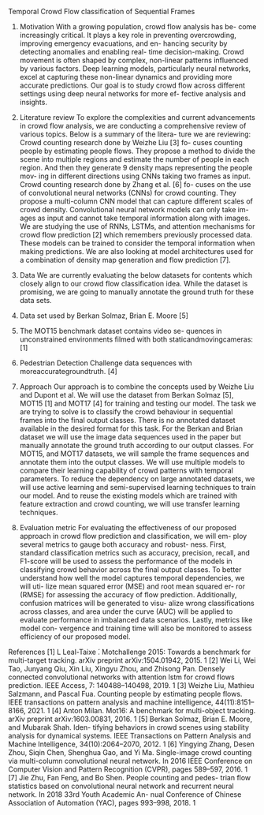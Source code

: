 Temporal Crowd Flow classification of Sequential Frames

1. Motivation
With a growing population, crowd flow analysis has be- come increasingly critical. It plays a key role in preventing overcrowding, improving emergency evacuations, and en- hancing security by detecting anomalies and enabling real- time decision-making. Crowd movement is often shaped by complex, non-linear patterns influenced by various factors. Deep learning models, particularly neural networks, excel at capturing these non-linear dynamics and providing more accurate predictions. Our goal is to study crowd flow across different settings using deep neural networks for more ef- fective analysis and insights.


2. Literature review
To explore the complexities and current advancements in crowd flow analysis, we are conducting a comprehensive review of various topics. Below is a summary of the litera- ture we are reviewing:
Crowd counting research done by Weizhe Liu [3] fo- cuses counting people by estimating people flows. They propose a method to divide the scene into multiple regions and estimate the number of people in each region. And then they generate 9 density maps representing the people mov- ing in different directions using CNNs taking two frames as input.
Crowd counting research done by Zhang et al. [6] fo- cuses on the use of convolutional neural networks (CNNs) for crowd counting. They propose a multi-column CNN model that can capture different scales of crowd density.
Convolutional neural network models can only take im- ages as input and cannot take temporal information along with images. We are studying the use of RNNs, LSTMs, and attention mechanisms for crowd flow prediction [2] which remembers previously processed data.
These models can be trained to consider the temporal information when making predictions.
We are also looking at model architectures used for a combination of density map generation and flow prediction [7].

3. Data
We are currently evaluating the below datasets for contents which closely align to our crowd flow classification idea. While the dataset is promising, we are going to manually annotate the ground truth for these data sets.
1. Data set used by Berkan Solmaz, Brian E. Moore [5]
2. The MOT15 benchmark dataset contains video se- quences in unconstrained environments filmed with both
staticandmovingcameras: [1]
3. Pedestrian Detection Challenge data sequences with
moreaccurategroundtruth. [4]


4. Approach
Our approach is to combine the concepts used by Weizhe Liu and Dupont et al. We will use the dataset from Berkan Solmaz [5], MOT15 [1] and MOT17 [4] for training and testing our model.
The task we are trying to solve is to classify the crowd behaviour in sequential frames into the final output classes. There is no annotated dataset available in the desired format for this task. For the Berkan and Brian dataset we will use the image data sequences used in the paper but manually annotate the ground truth according to our output classes. For MOT15, and MOT17 datasets, we will sample the frame sequences and annotate them into the output classes.
We will use multiple models to compare their learning capability of crowd patterns with temporal parameters. To
reduce the dependency on large annotated datasets, we will use active learning and semi-supervised learning techniques to train our model. And to reuse the existing models which are trained with feature extraction and crowd counting, we will use transfer learning techniques.
6. Evaluation metric
For evaluating the effectiveness of our proposed approach in crowd flow prediction and classification, we will em- ploy several metrics to gauge both accuracy and robust- ness. First, standard classification metrics such as accuracy, precision, recall, and F1-score will be used to assess the performance of the models in classifying crowd behavior across the final output classes. To better understand how well the model captures temporal dependencies, we will uti- lize mean squared error (MSE) and root mean squared er- ror (RMSE) for assessing the accuracy of flow prediction. Additionally, confusion matrices will be generated to visu- alize wrong classifications across classes, and area under the curve (AUC) will be applied to evaluate performance in imbalanced data scenarios. Lastly, metrics like model con- vergence and training time will also be monitored to assess efficiency of our proposed model.


References
[1] L Leal-Taixe ́. Motchallenge 2015: Towards a benchmark for multi-target tracking. arXiv preprint arXiv:1504.01942, 2015. 1
[2] Wei Li, Wei Tao, Junyang Qiu, Xin Liu, Xingyu Zhou, and Zhisong Pan. Densely connected convolutional networks with attention lstm for crowd flows prediction. IEEE Access, 7: 140488–140498, 2019. 1
[3] Weizhe Liu, Mathieu Salzmann, and Pascal Fua. Counting people by estimating people flows. IEEE transactions on pattern analysis and machine intelligence, 44(11):8151–8166, 2021. 1
[4] Anton Milan. Mot16: A benchmark for multi-object tracking. arXiv preprint arXiv:1603.00831, 2016. 1
[5] Berkan Solmaz, Brian E. Moore, and Mubarak Shah. Iden- tifying behaviors in crowd scenes using stability analysis for dynamical systems. IEEE Transactions on Pattern Analysis and Machine Intelligence, 34(10):2064–2070, 2012. 1
[6] Yingying Zhang, Desen Zhou, Siqin Chen, Shenghua Gao, and Yi Ma. Single-image crowd counting via multi-column convolutional neural network. In 2016 IEEE Conference on Computer Vision and Pattern Recognition (CVPR), pages 589–597, 2016. 1
[7] Jie Zhu, Fan Feng, and Bo Shen. People counting and pedes- trian flow statistics based on convolutional neural network and recurrent neural network. In 2018 33rd Youth Academic An- nual Conference of Chinese Association of Automation (YAC), pages 993–998, 2018. 1
